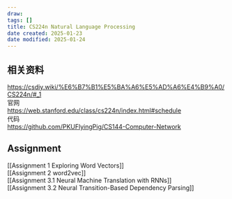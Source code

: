 ```yaml
---
draw:
tags: []
title: CS224n Natural Language Processing
date created: 2025-01-23
date modified: 2025-01-24
---
```


## 相关资料

https://csdiy.wiki/%E6%B7%B1%E5%BA%A6%E5%AD%A6%E4%B9%A0/CS224n/#_1  
官网  
https://web.stanford.edu/class/cs224n/index.html#schedule  
代码  
https://github.com/PKUFlyingPig/CS144-Computer-Network

## Assignment

[[Assignment 1 Exploring Word Vectors]]  
[[Assignment 2 word2vec]]  
[[Assignment 3.1 Neural Machine Translation with RNNs]]  
[[Assignment 3.2 Neural Transition-Based Dependency Parsing]]
